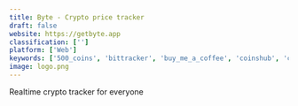 ```yaml
---
title: Byte - Crypto price tracker
draft: false 
website: https://getbyte.app
classification: ['']
platform: ['Web']
keywords: ['500_coins', 'bittracker', 'buy_me_a_coffee', 'coinshub', 'crypto_bar', 'crypto_lite', 'crypto100', 'cryptologg', 'cryptoradar', 'cryptotrackr', 'live_crypto_community_tracker', 'shiftly', 'teachable', 'etoro', 'indietraders']
image: logo.png
---
```

Realtime crypto tracker for everyone